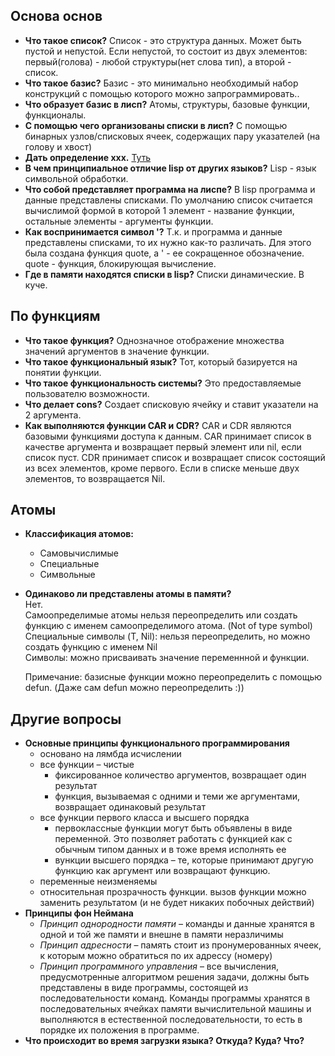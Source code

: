 ## Основа основ
* **Что такое список?**
   Список - это структура данных. Может быть пустой и непустой. Если непустой, то состоит из двух элементов:
   первый(голова) - любой структуры(нет слова тип), а второй - список.
* **Что такое базис?** 
    Базис - это минимально необходимый набор конструкций с помощью которого можно запрограммировать..
* **Что образует базис в лисп?**
    Атомы, структуры, базовые функции, функционалы.
* **С помощью чего организованы списки в лисп?**
    С помощью бинарных узлов/списковых ячеек, содержащих пару указателей (на голову и хвост)
* **Дать определение ххх.** 
    [Туть](theory1.pdf)
* **В чем принципиальное отличие lisp от других языков?** 
    Lisp - язык символьной обработки. 
* **Что собой представляет программа на лиспе?** 
    В lisp программа и данные представлены списками. По умолчанию список считается вычислимой формой в которой
    1 элемент - название функции, остальные элементы - аргументы функции.
* **Как воспринимается символ '?**
    Т.к. и программа и данные представлены списками, то их нужно как-то различать. Для этого была создана
    функция quote, а ' - ее сокращенное обозначение. quote - функция, блокирующая вычисление.
* **Где в памяти находятся списки в lisp?**
    Списки динамические. В куче.
    
## По функциям
* **Что такое функция?**
    Однозначное отображение множества значений аргументов в значение функции. 
* **Что такое функциональный язык?**
    Тот, который базируется на понятии функции.
* **Что такое функциональность системы?**
    Это предоставляемые пользователю возможности.
* **Что делает cons?**
    Создает списковую ячейку и ставит указатели на 2 аргумента.
* **Как выполняются функции CAR и CDR?**
    CAR и CDR являются базовыми функциями доступа к данным. CAR принимает список в качестве 
    аргумента и возвращает первый элемент или nil, если список пуст. CDR 
    принимает список и возвращает список состоящий из всех элементов, 
    кроме первого. Если в списке меньше двух элементов, то возвращается Nil. 
 
 ## Атомы
* **Классификация атомов:**
   * Самовычислимые
   * Специальные
   * Символьные
* **Одинаково ли представлены атомы в памяти?**  
   Нет.  
   Самоопределимые атомы нельзя переопределить или создать функцию с именем самоопределимого атома. (Not of type symbol)  
   Специальные символы (T, Nil): нельзя переопределить, но можно создать функцию с именем Nil  
   Символы: можно присваивать значение переменнной и функции.  
   
   Примечание: базисные функции можно переопределить с помощью defun. (Даже сам defun можно переопределить :))  
   
 
 ## Другие вопросы
 * **Основные принципы функционального программирования**
    * основано на лямбда исчислении
    * все функции – чистые  
      * фиксированное количество аргументов, возвращает один результат
      * функция, вызываемая с одними и теми же аргументами, возвращает одинаковый результат
    * все функции первого класса и высшего порядка 
      * первоклассные функции могут быть объявлены в виде переменной. 
      Это позволяет работать с функцией как с обычным типом данных и в тоже время исполнять ее 
      * вункции высшего порядка – те, которые принимают другую функцию как аргумент или возвращают функцию. 
    * переменные неизменяемы 
    * относительная прозрачность функции. вызов функции можно заменить результатом (и не будет никаких побочных действий)
 * **Принципы фон Неймана**
    * *Принцип однородности памяти* – команды и данные хранятся в одной и той же памяти и внешне в памяти неразличимы 
    * *Принцип адресности* – память стоит из пронумерованных ячеек, к которым можно обратиться по их адрессу (номеру) 
    * *Принцип программного управления* – все вычисления, предусмотренные алгоритмом решения задачи, должны быть 
    представлены в виде программы, состоящей из последовательности команд. Команды программы хранятся в 
    последовательных ячейках памяти вычислительной машины и выполняются в естественной последовательности, 
    то есть в порядке их положения в программе. 
 * **Что происходит во время загрузки языка? Откуда? Куда? Что?**
